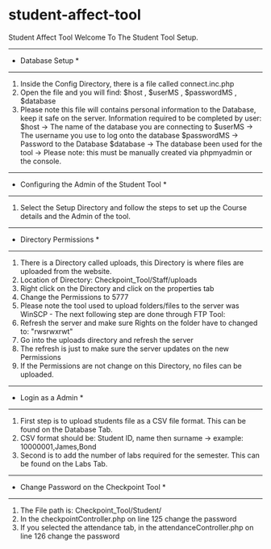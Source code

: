 # student-affect-tool
Student Affect Tool
Welcome To The Student Tool Setup.

***************************************************
* Database Setup                                  *
***************************************************

1) Inside the Config Directory, there is a file called connect.inc.php
2) Open the file and you will find: $host , $userMS ,  $passwordMS , $database
3) Please note this file will contains personal information to the Database, keep it safe on the server.
    Information required to be completed by user:
    $host -> The name of the database you are connecting to
    $userMS -> The username you use to log onto the database
    $passwordMS -> Password to the Database
    $database -> The database been used for the tool -> Please note: this must be manually created via phpmyadmin or the console.

***************************************************
* Configuring the Admin of the Student Tool       *
***************************************************

1) Select the Setup Directory and follow the steps to set up the Course details and the Admin of the tool.

***************************************************
* Directory Permissions                           *
***************************************************

1) There is a Directory called uploads, this Directory is where files are uploaded from the website.
2) Location of Directory: Checkpoint_Tool/Staff/uploads 
2) Right click on the Directory and click on the properties tab
3) Change the Permissions to 5777
4) Please note the tool used to upload folders/files to the server was WinSCP - The next following step are done through FTP Tool:
5) Refresh the server and make sure Rights on the folder have to changed to: "rwsrwxrwt"
6) Go into the uploads directory and refresh the server
7) The refresh is just to make sure the server updates on the new Permissions 
8) If the Permissions are not change on this Directory, no files can be uploaded.


***************************************************
* Login as a Admin                                *
***************************************************

1) First step is to upload students file as a CSV file format. This can be found on the Database Tab.
2) CSV format should be: Student ID, name then surname -> example: 10000001,James,Bond
3) Second is to add the number of labs required for the semester. This can be found on the Labs Tab.  

***************************************************
* Change Password on the Checkpoint Tool                  *
***************************************************

1) The File path is: Checkpoint_Tool/Student/
2) In the checkpointController.php on line 125 change the password
3) If you selected the attendance tab, in the attendanceController.php on line 126 change the password  



